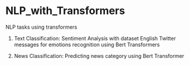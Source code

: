# NLP_with_Transformers
NLP tasks using transformers

1) Text Classification: Sentiment Analysis with dataset English Twitter messages for emotions recognition using Bert Transformers

2) News Classification: Predicting news category using Bert Transformer
